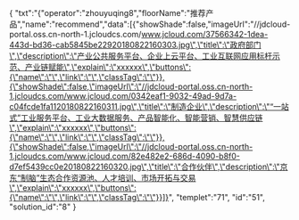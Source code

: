 {
	"txt":"{\"operator\":\"zhouyuqing8\",\"floorName\":\"推荐产品\",\"name\":\"recommend\",\"data\":[{\"showShade\":false,\"imageUrl\":\"//jdcloud-portal.oss.cn-north-1.jcloudcs.com/www.jcloud.com/37566342-1dea-443d-bd36-cab5845be22920180822160303.jpg\",\"title\":\"政府部门\",\"description\":\"产业公共服务平台、企业上云平台、工业互联网应用标杆示范、产业链赋能\",\"explain\":\"xxxxxx\",\"buttons\":{\"name\":\"\",\"link\":\"\",\"classTag\":\"\"}},{\"showShade\":false,\"imageUrl\":\"//jdcloud-portal.oss.cn-north-1.jcloudcs.com/www.jcloud.com/0342eaf1-9032-49ad-9d7a-c04fcde1fa1120180822160311.jpg\",\"title\":\"制造企业\",\"description\":\"“一站式”工业服务平台、工业大数据服务、产品智能化、智能营销、智慧供应链\",\"explain\":\"xxxxxx\",\"buttons\":{\"name\":\"\",\"link\":\"\",\"classTag\":\"\"}},{\"showShade\":false,\"imageUrl\":\"//jdcloud-portal.oss.cn-north-1.jcloudcs.com/www.jcloud.com/82e482e2-686d-4090-b8f0-d7ef5439cc0e20180822160320.jpg\",\"title\":\"合作伙伴\",\"description\":\"京东“制脑”生态合作资源池、人才培训、市场开拓与交易\",\"explain\":\"xxxxxx\",\"buttons\":{\"name\":\"\",\"link\":\"\",\"classTag\":\"\"}}]}",
	"templet":"71",
	"id":"51",
	"solution_id":"8"
}